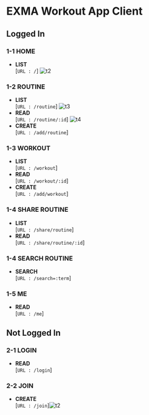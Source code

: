 # EXMA Workout App Client
## Logged In

### 1-1 HOME 
* **LIST** <br>
[`URL : /`]
![t2](https://user-images.githubusercontent.com/66341138/133562178-e9fc4801-9c5d-4869-9acb-acddc362110e.JPG)
### 1-2 ROUTINE 
* **LIST** <br>
[`URL : /routine`]
![t3](https://user-images.githubusercontent.com/66341138/133562200-a7dbee6b-33c7-46c9-a520-a8680c790664.JPG)
* **READ** <br>
[`URL : /routine/:id`]
![t4](https://user-images.githubusercontent.com/66341138/133562282-c8ed76a2-d8b3-4e17-9a7b-12c3041a1231.JPG)
* **CREATE** <br>
[`URL : /add/routine`]

### 1-3 WORKOUT
* **LIST** <br>
[`URL : /workout`]
* **READ** <br>
[`URL : /workout/:id`]
* **CREATE** <br>
[`URL : /add/workout`]

### 1-4 SHARE ROUTINE
* **LIST** <br>
[`URL : /share/routine`]
* **READ** <br>
[`URL : /share/routine/:id`]

### 1-4 SEARCH ROUTINE
* **SEARCH** <br>
[`URL : /search=:term`]

### 1-5 ME 
* **READ** <br>
[`URL : /me`]

## Not Logged In

### 2-1 LOGIN
* **READ** <br>
[`URL : /login`]

### 2-2 JOIN
* **CREATE** <br>
[`URL : /join`]![t2](https://user-images.githubusercontent.com/66341138/133562168-ac7cb0c3-8347-466f-9f79-40c89a627435.JPG)
